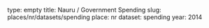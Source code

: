 type: empty
title: Nauru / Government Spending
slug: places/nr/datasets/spending
place: nr
dataset: spending
year: 2014
